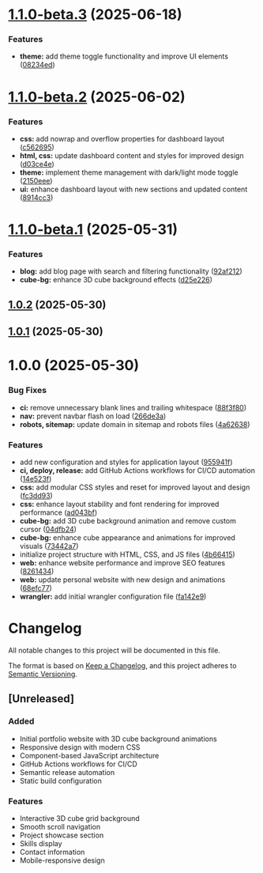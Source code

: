 # [1.1.0-beta.3](https://github.com/peritissimus/artifex/compare/v1.1.0-beta.2...v1.1.0-beta.3) (2025-06-18)


### Features

* **theme:** add theme toggle functionality and improve UI elements ([08234ed](https://github.com/peritissimus/artifex/commit/08234edf0d02e2ff0536b13804ec444e3d4712e0))

# [1.1.0-beta.2](https://github.com/peritissimus/artifex/compare/v1.1.0-beta.1...v1.1.0-beta.2) (2025-06-02)


### Features

* **css:** add nowrap and overflow properties for dashboard layout ([c562695](https://github.com/peritissimus/artifex/commit/c5626950cad0d0b44bc9a4ce87f0e56df8dcbb10))
* **html, css:** update dashboard content and styles for improved design ([d03ce4e](https://github.com/peritissimus/artifex/commit/d03ce4e00176883621c8488154892d8d62242e50))
* **theme:** implement theme management with dark/light mode toggle ([2150eee](https://github.com/peritissimus/artifex/commit/2150eee090c405358632e26bd1b851cf9aa6f8a2))
* **ui:** enhance dashboard layout with new sections and updated content ([8914cc3](https://github.com/peritissimus/artifex/commit/8914cc385afc8a9692b39e439a54e0cc41ac0750))

# [1.1.0-beta.1](https://github.com/peritissimus/artifex/compare/v1.0.2...v1.1.0-beta.1) (2025-05-31)


### Features

* **blog:** add blog page with search and filtering functionality ([92af212](https://github.com/peritissimus/artifex/commit/92af212518d89c24369164b2eef516f0564d10c8))
* **cube-bg:** enhance 3D cube background effects ([d25e226](https://github.com/peritissimus/artifex/commit/d25e2262b9d28220848e4209b5dd34dd625f99b9))

## [1.0.2](https://github.com/peritissimus/artifex/compare/v1.0.1...v1.0.2) (2025-05-30)

## [1.0.1](https://github.com/peritissimus/artifex/compare/v1.0.0...v1.0.1) (2025-05-30)

# 1.0.0 (2025-05-30)

### Bug Fixes

- **ci:** remove unnecessary blank lines and trailing whitespace ([88f3f80](https://github.com/peritissimus/artifex/commit/88f3f803bbe121b95cc95b67b674d1a18f40970c))
- **nav:** prevent navbar flash on load ([266de3a](https://github.com/peritissimus/artifex/commit/266de3a21e8fed4a785275f9eee7f175dfefc1ab))
- **robots, sitemap:** update domain in sitemap and robots files ([4a62638](https://github.com/peritissimus/artifex/commit/4a626389d1c446c65e1452a5ed44d487998d5db2))

### Features

- add new configuration and styles for application layout ([955941f](https://github.com/peritissimus/artifex/commit/955941f9656811bc5d2ce3aaf6889d76d4a313c3))
- **ci, deploy, release:** add GitHub Actions workflows for CI/CD automation ([14e523f](https://github.com/peritissimus/artifex/commit/14e523f2d48dac31c560eabcfeff5a64f1043d3a))
- **css:** add modular CSS styles and reset for improved layout and design ([fc3dd93](https://github.com/peritissimus/artifex/commit/fc3dd93718a7e0218c9be26818c538d8fb4eebe2))
- **css:** enhance layout stability and font rendering for improved performance ([ad043bf](https://github.com/peritissimus/artifex/commit/ad043bfefaddcdd92e2d9ef1717d648224e04439))
- **cube-bg:** add 3D cube background animation and remove custom cursor ([04dfb24](https://github.com/peritissimus/artifex/commit/04dfb240ee34caf7a6f50a2af0a0fa0742ff7baf))
- **cube-bg:** enhance cube appearance and animations for improved visuals ([73442a7](https://github.com/peritissimus/artifex/commit/73442a7d8f7704cab200878b0140bf285d013974))
- initialize project structure with HTML, CSS, and JS files ([4b66415](https://github.com/peritissimus/artifex/commit/4b66415724f3af40e54c150bae70fe4ce852c9f8))
- **web:** enhance website performance and improve SEO features ([8261434](https://github.com/peritissimus/artifex/commit/8261434f34dc147ecb8c98972cfa2f9c1df47115))
- **web:** update personal website with new design and animations ([68efc77](https://github.com/peritissimus/artifex/commit/68efc7773f16dd7223c6700d8f8af20e5e479a69))
- **wrangler:** add initial wrangler configuration file ([fa142e9](https://github.com/peritissimus/artifex/commit/fa142e932a794c0d7e9f5b9f7a446c2b39b8c06a))

# Changelog

All notable changes to this project will be documented in this file.

The format is based on [Keep a Changelog](https://keepachangelog.com/en/1.0.0/),
and this project adheres to [Semantic Versioning](https://semver.org/spec/v2.0.0.html).

## [Unreleased]

### Added

- Initial portfolio website with 3D cube background animations
- Responsive design with modern CSS
- Component-based JavaScript architecture
- GitHub Actions workflows for CI/CD
- Semantic release automation
- Static build configuration

### Features

- Interactive 3D cube grid background
- Smooth scroll navigation
- Project showcase section
- Skills display
- Contact information
- Mobile-responsive design

